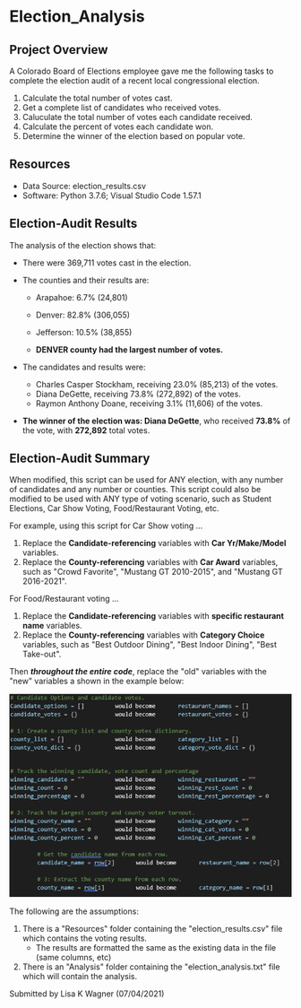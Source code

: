 # Election_Analysis

## Project Overview
A Colorado Board of Elections employee gave me the following tasks to complete the election audit of a recent local congressional election.

1.  Calculate the total number of votes cast.
2.  Get a complete list of candidates who received votes.
3.  Caluculate the total number of votes each candidate received.
4.  Calculate the percent of votes each candidate won.
5.  Determine the winner of the election based on popular vote.

## Resources
 - Data Source: election_results.csv
 - Software:  Python 3.7.6; Visual Studio Code 1.57.1

## Election-Audit Results
The analysis of the election shows that:
- There were 369,711 votes cast in the election.

- The counties and their results are:
  - Arapahoe:  6.7%  (24,801)
  - Denver:  82.8%  (306,055)
  - Jefferson:  10.5%  (38,855)

  - **DENVER county had the largest number of votes.**

- The candidates and results were:
  - Charles Casper Stockham, receiving 23.0% (85,213) of the votes.
  - Diana DeGette, receiving 73.8% (272,892) of the votes.
  - Raymon Anthony Doane, receiving 3.1% (11,606) of the votes.
  
- **The winner of the election was: Diana DeGette**, who received **73.8%** of the vote, with **272,892** total votes.

## Election-Audit Summary
When modified, this script can be used for ANY election, with any number of candidates and any number or counties.  This script could also be modified to be used with ANY type of voting scenario, such as Student Elections, Car Show Voting, Food/Restaurant Voting, etc.

For example, using this script for Car Show voting ...
 1. Replace the **Candidate-referencing** variables with **Car Yr/Make/Model** variables.
 2. Replace the **County-referencing** variables with **Car Award** variables, such as "Crowd Favorite", "Mustang GT 2010-2015", and "Mustang GT 2016-2021".

For Food/Restaurant voting ...
 1. Replace the **Candidate-referencing** variables with **specific restaurant name** variables.
 2. Replace the **County-referencing** variables with **Category Choice** variables, such as "Best Outdoor Dining", "Best Indoor Dining", "Best Take-out".

Then ***throughout the entire code***, replace the "old" variables with the "new" variables a shown in the example below:

![CodeChanges.png](https://github.com/WagnerLisaK/Election_Analysis/blob/main/Resources/CodeChanges.png)

The following are the assumptions:
 1. There is a "Resources" folder containing the "election_results.csv" file which contains the voting results.
    - The results are formatted the same as the existing data in the file (same columns, etc)
 2. There is an "Analysis" folder containing the "election_analysis.txt" file which will contain the analysis.


Submitted by Lisa K Wagner (07/04/2021)
